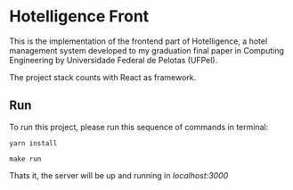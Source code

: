 # Hotelligence Front

This is the implementation of the frontend part of Hotelligence, a hotel management system developed to my graduation final paper in Computing Engineering by Universidade Federal de Pelotas (UFPel).

The project stack counts with React as framework.

## Run

To run this project, please run this sequence of commands in terminal:

`yarn install`

`make run`

Thats it, the server will be up and running in *localhost:3000*